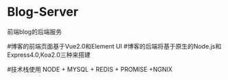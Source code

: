 # Blog-Server
前端blog的后端服务

#博客的前端页面基于Vue2.0和Element UI
#博客的后端将基于原生的Node.js和Express4.0,Koa2.0三种来搭建

#技术栈使用
NODE + MYSQL + REDIS + PROMISE +NGNIX
